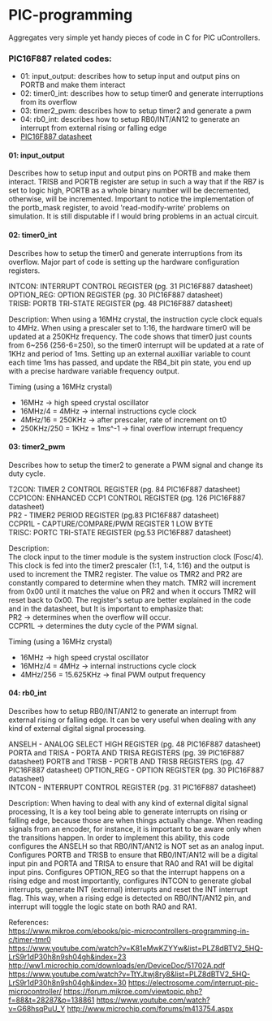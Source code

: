 # PIC-programming
Aggregates very simple yet handy pieces of code in C for PIC uControllers. 

### PIC16F887 related codes: 
- 01: input_output: describes how to setup input and output pins on PORTB and make them interact    
- 02: timer0_int: describes how to setup timer0 and generate interruptions from its overflow     
- 03: timer2_pwm: describes how to setup timer2 and generate a pwm
- 04: rb0_int: describes how to setup RB0/INT/AN12 to generate an interrupt from external rising or falling edge
- [PIC16F887 datasheet](http://ww1.microchip.com/downloads/en/DeviceDoc/41291D.pdf)    

#### 01: input_output    
   Describes how to setup input and output pins on PORTB and make them interact. TRISB and PORTB register are setup in such a way that if the RB7 is set to logic high, PORTB as a whole binary number will be decremented, otherwise, will be incremented. Important to notice the implementation of the portb_mask register, to avoid 'read-modify-write' problems on simulation. It is still disputable if I would bring problems in an actual circuit.
   
#### 02: timer0_int
   Describes how to setup the timer0 and generate interruptions from its overflow. Major part of code is setting up the hardware configuration registers.
   
   
   INTCON: INTERRUPT CONTROL REGISTER (pg. 31 PIC16F887 datasheet)    
   OPTION_REG: OPTION REGISTER (pg. 30 PIC16F887 datasheet)    
   TRISB: PORTB TRI-STATE REGISTER (pg. 48 PIC16F887 datasheet)
   
   
   Description:
   When using a 16MHz crystal, the instruction cycle clock equals to 4MHz. When using a prescaler set to 1:16, the hardware timer0 will be updated at a 250KHz frequency. The code shows that timer0 just counts from 6~256 (256-6=250), so the timer0 interrupt will be updated at a rate of 1KHz and period of 1ms. Setting up an external auxilliar variable to count each time 1ms has passed, and update the RB4_bit pin state, you end up with a precise hardware variable frequency output.  
   
   Timing (using a 16MHz crystal)    
   - 16MHz -> high speed crystal oscillator
   - 16MHz/4 = 4MHz -> internal instructions cycle clock
   - 4MHz/16 = 250KHz -> after prescaler, rate of increment on t0
   - 250KHz/250 = 1KHz = 1ms^-1 -> final overflow interrupt frequency    
   
   
#### 03: timer2_pwm
   Describes how to setup the timer2 to generate a PWM signal and change its duty cycle.
   
   T2CON: TIMER 2 CONTROL REGISTER (pg. 84 PIC16F887 datasheet)    
   CCP1CON: ENHANCED CCP1 CONTROL REGISTER (pg. 126 PIC16F887 datasheet)    
   PR2 - TIMER2 PERIOD REGISTER (pg.83 PIC16F887 datasheet)    
   CCPR1L - CAPTURE/COMPARE/PWM REGISTER 1 LOW BYTE    
   TRISC: PORTC TRI-STATE REGISTER (pg.53 PIC16F887 datasheet)    
   
   Description:    
   The clock input to the timer module is the system instruction clock (Fosc/4). This clock is fed into the timer2 prescaler (1:1, 1:4, 1:16) and the output is used to increment the TMR2 register. The value os TMR2 and PR2 are constantly compared to determine when they match. TMR2 will increment from 0x00 until it matches the value on PR2 and when it occurs TMR2 will reset back to 0x00. The register's setup are better explained in the code and in the datasheet, but It is important to emphasize that:    
   PR2 -> determines when the overflow will occur.    
   CCPR1L -> determines the duty cycle of the PWM signal.    
  
   Timing (using a 16MHz crystal)    
   - 16MHz -> high speed crystal oscillator
   - 16MHz/4 = 4MHz -> internal instructions cycle clock
   - 4MHz/256  = 15.625KHz -> final PWM output frequency


#### 04: rb0_int
   Describes how to setup RB0/INT/AN12 to generate an interrupt from external rising or falling edge. It can be very useful when dealing with any kind of external digital signal processing.   
   
   ANSELH - ANALOG SELECT HIGH REGISTER (pg. 48 PIC16F887 datasheet)
   PORTA and TRISA - PORTA AND TRISA REGISTERS (pg. 39 PIC16F887 datasheet)
   PORTB and TRISB - PORTB AND TRISB REGISTERS (pg. 47 PIC16F887 datasheet)
   OPTION_REG - OPTION REGISTER (pg. 30 PIC16F887 datasheet)    
   INTCON - INTERRUPT CONTROL REGISTER (pg. 31 PIC16F887 datasheet)    
   
   Description:
   When having to deal with any kind of external digital signal processing, It is a key tool being able to generate interrupts on rising or falling edge, because those are when things actually change. When reading signals from an encoder, for instance, it is important to be aware only when the transitions happen. In order to implement this ability, this code configures the ANSELH so that RB0/INT/AN12 is NOT set as an analog input. Configures PORTB and TRISB to ensure that RB0/INT/AN12 will be a digital input pin and PORTA and TRISA to ensure that RA0 and RA1 will be digital input pins. Configures OPTION_REG so that the interrupt happens on a rising edge and most importantly, configures INTCON to generate global interrupts, generate INT (external) interrupts and reset the INT interrupt flag. This way, when a rising edge is detected on RB0/INT/AN12 pin, and interrupt will toggle the logic state on both RA0 and RA1.
   
   
   References:     
   https://www.mikroe.com/ebooks/pic-microcontrollers-programming-in-c/timer-tmr0    
   https://www.youtube.com/watch?v=K81eMwKZYYw&list=PLZ8dBTV2_5HQ-LrS9r1dP30h8n9sh04gh&index=23    
   http://ww1.microchip.com/downloads/en/DeviceDoc/51702A.pdf    
   https://www.youtube.com/watch?v=TtYJtwj8ry8&list=PLZ8dBTV2_5HQ-LrS9r1dP30h8n9sh04gh&index=30
   https://electrosome.com/interrupt-pic-microcontroller/
   https://forum.mikroe.com/viewtopic.php?f=88&t=28287&p=138861
   https://www.youtube.com/watch?v=G68hsqPuU_Y 
   http://www.microchip.com/forums/m413754.aspx
      
 
 
